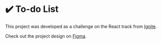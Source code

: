 # ✔️ To-do List

This project was developed as a challenge on the React track from [Ignite](https://www.rocketseat.com.br/ignite).

Check out the project design on [Figma](https://www.figma.com/file/XD2VB5mCNjrWyaUVNBi48s/ToDo-List-%E2%80%A2-Desafio-React-(Copy)?node-id=4130%3A506&mode=dev).
